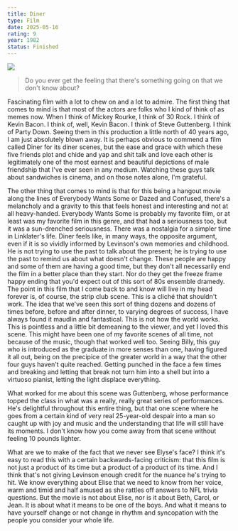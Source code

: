 ```yaml
---
title: Diner
type: Film
date: 2025-05-16
rating: 9
year: 1982
status: Finished
---
```


![](https://orgasticfutures.wordpress.com/wp-content/uploads/2012/05/diner.jpg?w=640)

> Do you ever get the feeling that there's something going on that we don't know about?

Fascinating film with a lot to chew on and a lot to admire. The first thing that comes to mind is that most of the actors are folks who I kind of think of as memes now. When I think of Mickey Rourke, I think of 30 Rock. I think of Kevin Bacon. I think of, well, Kevin Bacon. I think of Steve Guttenberg. I think of Party Down. Seeing them in this production a little north of 40 years ago, I am just absolutely blown away. It is perhaps obvious to commend a film called Diner for its diner scenes, but the ease and grace with which these five friends plot and chide and yap and shit talk and love each other is legitimately one of the most earnest and beautiful depictions of male friendship that I've ever seen in any medium. Watching these guys talk about sandwiches is cinema, and on those notes alone, I'm grateful.

The other thing that comes to mind is that for this being a hangout movie along the lines of Everybody Wants Some or Dazed and Confused, there's a melancholy and a gravity to this that feels honest and interesting and not at all heavy-handed. Everybody Wants Some is probably my favorite film, or at least was my favorite film in this genre, and that had a seriousness too, but it was a sun-drenched seriousness. There was a nostalgia for a simpler time in Linklater's life. Diner feels like, in many ways, the opposite argument, even if it is so vividly informed by Levinson's own memories and childhood. He is not trying to use the past to talk about the present; he is trying to use the past to remind us about what doesn't change. These people are happy and some of them are having a good time, but they don't all necessarily end the film in a better place than they start. Nor do they get the freeze frame happy ending that you'd expect out of this sort of 80s ensemble dramedy. The point in this film that I come back to and know will live in my head forever is, of course, the strip club scene. This is a cliché that shouldn't work. The idea that we've seen this sort of thing dozens and dozens of times before, before and after dinner, to varying degrees of success, I have always found it maudlin and fantastical. This is not how the world works. This is pointless and a little bit demeaning to the viewer, and yet I loved this scene. This might have been one of my favorite scenes of all time, not because of the music, though that worked well too. Seeing Billy, this guy who is introduced as the graduate in more senses than one, having figured it all out, being on the precipice of the greater world in a way that the other four guys haven't quite reached. Getting punched in the face a few times and breaking and letting that break not turn him into a shell but into a virtuoso pianist, letting the light displace everything. 

What worked for me about this scene was Guttenberg, whose performance topped the class in what was a really, really great series of performances. He's delightful throughout this entire thing, but that one scene where he goes from a certain kind of very real 25-year-old despair into a man so caught up with joy and music and the understanding that life will still have its moments. I don't know how you come away from that scene without feeling 10 pounds lighter.

What are we to make of the fact that we never see Elyse's face? I think it's easy to read this with a certain backwards-facing criticism: that this film is not just a product of its time but a product of a product of its time. And I think that's not giving Levinson enough credit for the nuance he's trying to hit. We know everything about Elise that we need to know from her voice, warm and timid and half amused as she rattles off answers to NFL trivia questions. But the movie is not about Elise, nor is it about Beth, Carol, or Jean. It is about what it means to be one of the boys. And what it means to have yourself change or not change in rhythm and syncopation with the people you consider your whole life. 